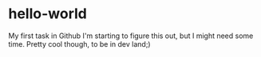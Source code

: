 # hello-world
My first task in Github
I'm starting to figure this out, but I might need some time. Pretty cool though, to be in dev land;)
